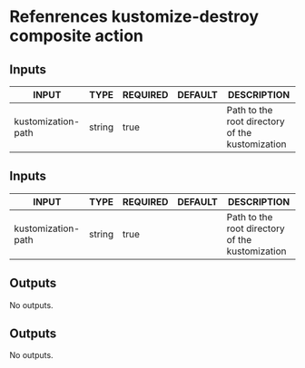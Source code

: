 # Refenrences kustomize-destroy composite action

## Inputs

<!-- AUTO-DOC-INPUT:START - Do not remove or modify this section -->

| INPUT              | TYPE   | REQUIRED | DEFAULT | DESCRIPTION                                     |
| ------------------ | ------ | -------- | ------- | ----------------------------------------------- |
| kustomization-path | string | true     |         | Path to the root directory of the kustomization |

<!-- AUTO-DOC-INPUT:END -->

## Inputs

<!-- AUTO-DOC-INPUT:START - Do not remove or modify this section -->

| INPUT              | TYPE   | REQUIRED | DEFAULT | DESCRIPTION                                     |
| ------------------ | ------ | -------- | ------- | ----------------------------------------------- |
| kustomization-path | string | true     |         | Path to the root directory of the kustomization |

<!-- AUTO-DOC-INPUT:END -->

## Outputs

<!-- AUTO-DOC-OUTPUT:START - Do not remove or modify this section -->

No outputs.

<!-- AUTO-DOC-OUTPUT:END -->

## Outputs

<!-- AUTO-DOC-OUTPUT:START - Do not remove or modify this section -->

No outputs.

<!-- AUTO-DOC-OUTPUT:END -->
